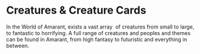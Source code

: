 # Creatures & Creature Cards

In the World of Amarant, exists a vast array  of creatures from small to large, to fantastic to horrifying. A full range of creatures and peoples and themes can be found in Amarant, from high fantasy to futuristic and everything in between.